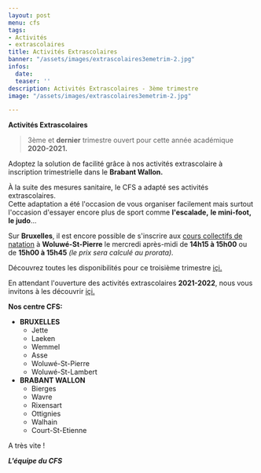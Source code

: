 ```yaml
---
layout: post
menu: cfs
tags:
- Activités
- extrascolaires
title: Activités Extrascolaires
banner: "/assets/images/extrascolaires3emetrim-2.jpg"
infos:
  date: 
  teaser: ''
description: Activités Extrascolaires - 3ème trimestre
image: "/assets/images/extrascolaires3emetrim-2.jpg"

---
```

**Activités Extrascolaires**

> 3ème et **dernier** trimestre ouvert pour cette année académique **2020-2021.**

Adoptez la solution de facilité grâce à nos activités extrascolaire à inscription trimestrielle dans le **Brabant Wallon.**

À la suite des mesures sanitaire, le CFS a adapté ses activités extrascolaires.  
Cette adaptation a été l'occasion de vous organiser facilement mais surtout l'occasion d'essayer encore plus de sport comme **l'escalade,** **le mini-foot,** **le judo**…

Sur **Bruxelles**, il est encore possible de s'inscrire aux [cours collectifs de natation](https://www12.iclub.be/myiclub3_CFS_register.asp?ClubID=559&LG=FR&Categorie=5 "Inscription") à **Woluwé-St-Pierre** le mercredi après-midi de **14h15 à 15h00** ou de **15h00 à 15h45** _(le prix sera calculé au prorata)._

Découvrez toutes les disponibilités pour ce troisième trimestre [içi.](https://www12.iclub.be/myiclub3_CFS_register.asp?ClubID=559&LG=FR&Categorie=6 "Activités Extrascolaires")

En attendant l'ouverture des activités extrascolaires **2021-2022**, nous vous invitons à les découvrir [içi.](https://www.lecfs.be/files/CFSMAGAZINE/#page=38 "MAG CFS")

**Nos centre CFS:**

* **BRUXELLES**
  * Jette
  * Laeken
  * Wemmel
  * Asse
  * Woluwé-St-Pierre
  * Woluwé-St-Lambert
* **BRABANT WALLON**
  * Bierges
  * Wavre
  * Rixensart
  * Ottignies
  * Walhain
  * Court-St-Etienne

A très vite !

**_L'équipe du CFS_**
